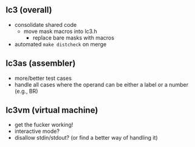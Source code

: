 ## lc3 (overall)
* consolidate shared code
  * move mask macros into lc3.h
    * replace bare masks with macros
* automated `make distcheck` on merge

## lc3as (assembler)
* more/better test cases
* handle all cases where the operand can be either a label or a number (e.g., BR)

## lc3vm (virtual machine)
* get the fucker working!
* interactive mode?
* disallow stdin/stdout? (or find a better way of handling it)
